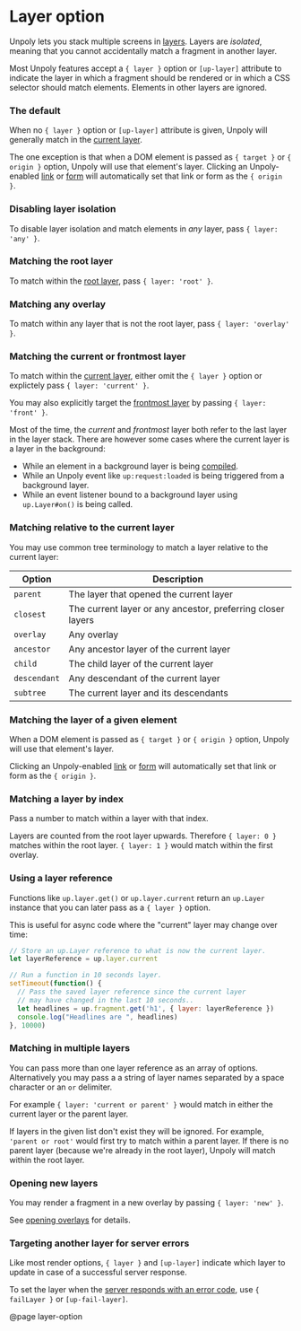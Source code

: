 Layer option
============

Unpoly lets you stack multiple screens in [layers](/up.layer).
Layers are *isolated*, meaning that you cannot accidentally match a fragment in another layer.

Most Unpoly features accept a `{ layer }` option or `[up-layer]` attribute to indicate
the layer in which a fragment should be rendered or in which a CSS selector should match elements.
Elements in other layers are ignored.

### The default

When no `{ layer }` option or `[up-layer]` attribute is given, Unpoly will generally
match in the [current layer](/up.layer.current).

The one exception is that when a DOM element is passed as `{ target }` or `{ origin }` option,
Unpoly will use that element's layer. Clicking an Unpoly-enabled [link](/up-follow) or
[form](/up-submit) will automatically set that link or form as the `{ origin }`.

### Disabling layer isolation

To disable layer isolation and match elements in *any* layer, pass `{ layer: 'any' }`.

### Matching the root layer

To match within the [root layer](/up.layer.root), pass `{ layer: 'root' }`.

### Matching any overlay

To match within any layer that is not the root layer, pass `{ layer: 'overlay' }`.

### Matching the current or frontmost layer

To match within the [current layer](/up.layer.current),
either omit the `{ layer }` option or explictely pass `{ layer: 'current' }`.

You may also explicitly target the [frontmost layer](/up.layer.front) by passing `{ layer: 'front' }`.

Most of the time, the *current* and *frontmost* layer both refer to the last layer
in the layer stack. There are however some cases where the current layer is a layer in the background:

- While an element in a background layer is being [compiled](/up.compiler).
- While an Unpoly event like `up:request:loaded` is being triggered from a background layer.
- While an event listener bound to a background layer using `up.Layer#on()` is being called.

### Matching relative to the current layer

You may use common tree terminology to match a layer relative to the current layer:

| Option       | Description                                                 |
|--------------|-------------------------------------------------------------|
| `parent`     | The layer that opened the current layer                     |
| `closest`    | The current layer or any ancestor, preferring closer layers |
| `overlay`    | Any overlay                                                 |
| `ancestor`   | Any ancestor layer of the current layer                     |
| `child`      | The child layer of the current layer                        |
| `descendant` | Any descendant of the current layer                         |
| `subtree`    | The current layer and its descendants                       |

### Matching the layer of a given element

When a DOM element is passed as `{ target }` or `{ origin }` option,
Unpoly will use that element's layer.

Clicking an Unpoly-enabled [link](/up-follow) or
[form](/up-submit) will automatically set that link or form as the `{ origin }`.

### Matching a layer by index

Pass a number to match within a layer with that index.

Layers are counted from the root layer upwards. Therefore `{ layer: 0 }` matches
within the root layer. `{ layer: 1 }` would match within the first overlay.

### Using a layer reference

Functions like `up.layer.get()` or `up.layer.current` return an `up.Layer` instance
that you can later pass as a `{ layer }` option.

This is useful for async code where the "current" layer may change over time:

```js
// Store an up.Layer reference to what is now the current layer.
let layerReference = up.layer.current

// Run a function in 10 seconds layer.
setTimeout(function() {
  // Pass the saved layer reference since the current layer
  // may have changed in the last 10 seconds..
  let headlines = up.fragment.get('h1', { layer: layerReference })
  console.log("Headlines are ", headlines)
}, 10000)
```

### Matching in multiple layers

You can pass more than one layer reference as an array of options.
Alternatively you may pass a a string of layer names separated by a space character or an `or` delimiter.

For example `{ layer: 'current or parent' }` would match in either the current layer or the parent layer.

If layers in the given list don't exist they will be ignored. For example, `'parent or root'` would first try
to match within a parent layer. If there is no parent layer (because we're already in the root layer),
Unpoly will match within the root layer.


### Opening new layers

You may render a fragment in a new overlay by passing `{ layer: 'new' }`.

See [opening overlays](/opening-overlays) for details.


### Targeting another layer for server errors

Like most render options, `{ layer }` and `[up-layer]` indicate which layer
to update in case of a successful server response.

To set the layer when the [server responds with an error code](/failed-responses),
use `{ failLayer }` or `[up-fail-layer]`.


@page layer-option
